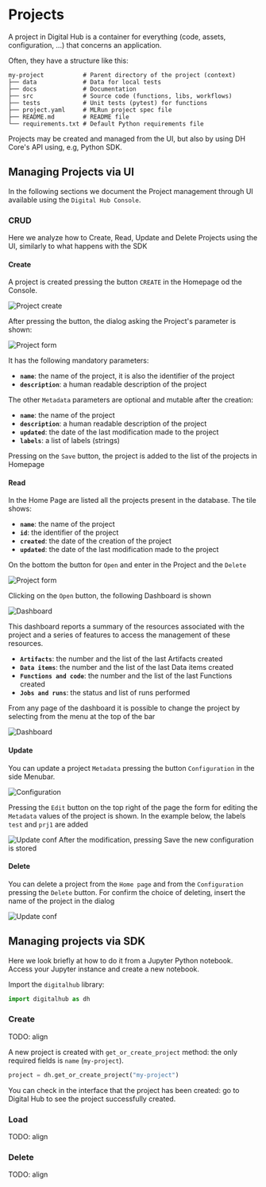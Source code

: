 # Projects

A project in Digital Hub is a container for everything (code, assets, configuration, ...) that concerns an application.

Often, they have a structure like this:
```
my-project           # Parent directory of the project (context)
├── data             # Data for local tests
├── docs             # Documentation
├── src              # Source code (functions, libs, workflows)
├── tests            # Unit tests (pytest) for functions
├── project.yaml     # MLRun project spec file
├── README.md        # README file
└── requirements.txt # Default Python requirements file
```

Projects may be created and managed from the UI, but also by using DH Core's API using, e.g, Python SDK. 

## Managing Projects via UI

In the following sections we document the Project management through UI available using the  `Digital Hub Console`.

### CRUD

Here we analyze how to Create, Read, Update and Delete Projects using the UI, similarly to what happens with the SDK

#### Create

A project is created pressing the button `CREATE` in the Homepage od the Console.

![Project create](../images/console/project-create.png)

After pressing the button, the dialog asking the Project's parameter is shown:

![Project form](../images/console/project-form.png)

 It has the following mandatory parameters:

- **`name`**: the name of the project, it is also the identifier of the project 
- **`description`**: a human readable description of the project

The other `Metadata` parameters are optional and mutable after the creation:

- **`name`**: the name of the project
- **`description`**: a human readable description of the project
- **`updated`**: the date of the last modification made to the project
- **`labels`**: a list of labels (strings)

Pressing on the `Save` button, the project is added to the list of the projects in Homepage
#### Read

In the Home Page are listed all the projects present in the database. The tile shows:

- **`name`**: the name of the project
- **`id`**: the identifier of the project
- **`created`**: the date of the creation of the project
- **`updated`**: the date of the last modification made to the project

On the bottom the button for `Open` and enter in the Project and the `Delete`

![Project form](../images/console/project-tile.png)

Clicking on the `Open` button, the following Dashboard is shown

![Dashboard](../images/console/dashboard-prj.png)

This dashboard reports a summary of the resources associated with the project and a series
of features to access the management of these resources.
 
- **`Artifacts`**: the number and the list of the last Artifacts created
- **`Data items`**: the number and the list of the last Data items created
- **`Functions and code`**: the number and the list of the last Functions created
- **`Jobs and runs`**: the status and list of runs performed

From any page of the dashboard it is possible to change the project by selecting from the menu at the top of the bar

![Dashboard](../images/console/root-project.png)

#### Update

You can update a project `Metadata` pressing the button `Configuration` in the side Menubar.

![Configuration](../images/console/configuration.png)

Pressing the `Edit` button on the top right of the page the form for editing the `Metadata` values of the project is shown.
In the example below, the labels `test` and `prj1` are added

![Update conf](../images/console/update-prj.png)
After the modification, pressing Save the new configuration is stored

#### Delete

You can delete a project from the `Home page`  and from the `Configuration` pressing the `Delete` button.
For confirm the choice of deleting, insert the name of the project in the dialog

![Update conf](../images/console/project-delete.png)


## Managing projects via SDK

Here we look briefly at how to do it from a Jupyter Python notebook. Access your Jupyter instance and create a new notebook.

Import the `digitalhub` library:
``` python
import digitalhub as dh
```

### Create
TODO: align

A new project is created with ``get_or_create_project`` method: the only required fields is `name` (`my-project`).
``` python
project = dh.get_or_create_project("my-project")
```

You can check in the interface that the project has been created: go to Digital Hub to see the project successfully created.

### Load
TODO: align


### Delete
TODO: align
